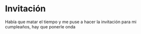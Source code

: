 # Invitación

Había que matar el tiempo y me puse a hacer la invitación para mi cumpleaños, hay que ponerle onda
